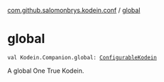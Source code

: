[com.github.salomonbrys.kodein.conf](index.md) / [global](.)

# global

`val Kodein.Companion.global: `[`ConfigurableKodein`](-configurable-kodein/index.md)

A global One True Kodein.

